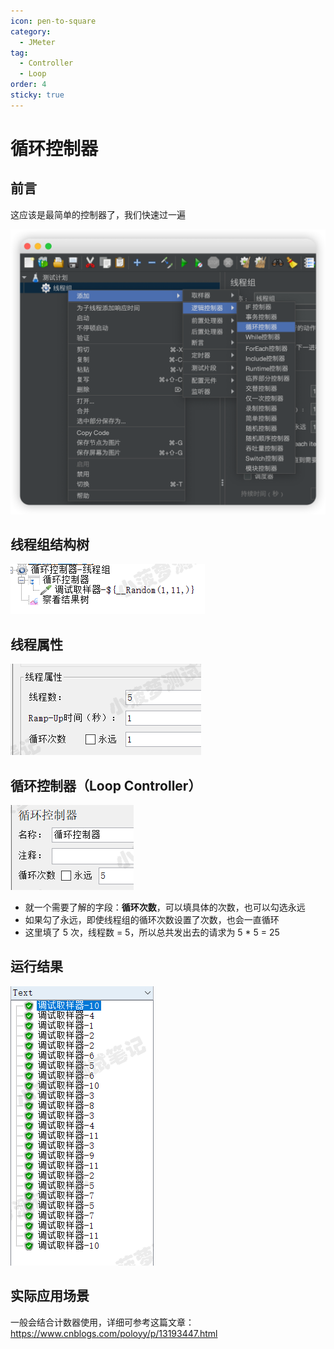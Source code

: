 ```yaml
---
icon: pen-to-square
category:
  - JMeter
tag:
  - Controller
  - Loop
order: 4
sticky: true
---
```




# 循环控制器

## 前言

这应该是最简单的控制器了，我们快速过一遍

![循环控制器](/assets/jmeter/image-20250329005023185.png) 

## 线程组结构树

[![img](/assets/jmeter/1896874-20200627163538298-29981636.png)](https://img2020.cnblogs.com/blog/1896874/202006/1896874-20200627163538298-29981636.png)

 

## 线程属性

[![img](/assets/jmeter/1896874-20200627163543598-1603320513.png)](https://img2020.cnblogs.com/blog/1896874/202006/1896874-20200627163543598-1603320513.png)

 

## 循环控制器（Loop Controller）

[![img](/assets/jmeter/1896874-20200627163546691-1490760811.png)](https://img2020.cnblogs.com/blog/1896874/202006/1896874-20200627163546691-1490760811.png)

- 就一个需要了解的字段：**循环次数**，可以填具体的次数，也可以勾选永远
- 如果勾了永远，即使线程组的循环次数设置了次数，也会一直循环
- 这里填了 5 次，线程数 = 5，所以总共发出去的请求为 5 * 5 = 25

 

## 运行结果

[![img](/assets/jmeter/1896874-20200627163549798-1050376007.png)](https://img2020.cnblogs.com/blog/1896874/202006/1896874-20200627163549798-1050376007.png)

 

## 实际应用场景

一般会结合计数器使用，详细可参考这篇文章：https://www.cnblogs.com/poloyy/p/13193447.html